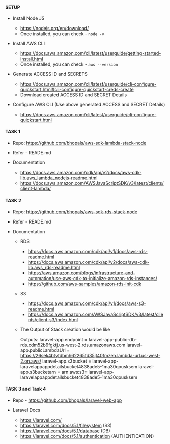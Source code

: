 #### SETUP

-   Install Node JS

    -   https://nodejs.org/en/download/
    -   Once installed, you can check - `node -v`

-   Install AWS CLI

    -   https://docs.aws.amazon.com/cli/latest/userguide/getting-started-install.html
    -   Once installed, you can check - `aws --version`

-   Generate ACCESS ID and SECRETS

    -   https://docs.aws.amazon.com/cli/latest/userguide/cli-configure-quickstart.html#cli-configure-quickstart-creds-create
    -   Download created ACCESS ID and SECRET Details

-   Configure AWS CLI (Use above generated ACCESS and SECRET Details)
    -   https://docs.aws.amazon.com/cli/latest/userguide/cli-configure-quickstart.html

#### TASK 1

-   Repo: https://github.com/bhopals/aws-sdk-lambda-stack-node
-   Refer - READE.md

-   Documentation
    -   https://docs.aws.amazon.com/cdk/api/v2/docs/aws-cdk-lib.aws_lambda_nodejs-readme.html
    -   https://docs.aws.amazon.com/AWSJavaScriptSDK/v3/latest/clients/client-lambda/

#### TASK 2

-   Repo: https://github.com/bhopals/aws-sdk-rds-stack-node
-   Refer - READE.md

-   Documentation

    -   RDS

        -   https://docs.aws.amazon.com/cdk/api/v1/docs/aws-rds-readme.html
        -   https://docs.aws.amazon.com/cdk/api/v2/docs/aws-cdk-lib.aws_rds-readme.html
        -   https://aws.amazon.com/blogs/infrastructure-and-automation/use-aws-cdk-to-initialize-amazon-rds-instances/
        -   https://github.com/aws-samples/amazon-rds-init-cdk

    -   S3

        -   https://docs.aws.amazon.com/cdk/api/v1/docs/aws-s3-readme.html
        -   https://docs.aws.amazon.com/AWSJavaScriptSDK/v3/latest/clients/client-s3/index.html

    -   The Output of Stack creation would be like

        Outputs:
        laravel-app.endpoint = laravel-app-public-db-rds.cdm52b9fgktj.us-west-2.rds.amazonaws.com
        laravel-app.publicLambdaUrl = https://26sek4btytdbmh62265td35jt40fmzeh.lambda-url.us-west-2.on.aws/
        laravel-app.s3bucket = laravel-app-laravelappappdetailsbucket4838ade5-1ma30qousksem
        laravel-app.s3bucketarn = arn:aws:s3:::laravel-app-laravelappappdetailsbucket4838ade5-1ma30qousksem

#### TASK 3 and Task 4

-   Repo - https://github.com/bhopals/laravel-web-app

-   Laravel Docs

    -   https://laravel.com/
    -   https://laravel.com/docs/5.1/filesystem (S3)
    -   https://laravel.com/docs/5.1/database (DB)
    -   https://laravel.com/docs/5.1/authentication (AUTHENTICATION)
